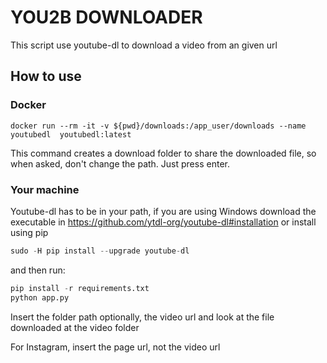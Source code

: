 # YOU2B DOWNLOADER

This script use youtube-dl to download a video from an given url

## How to use

### Docker

```shell
docker run --rm -it -v ${pwd}/downloads:/app_user/downloads --name youtubedl  youtubedl:latest
```

This command creates a download folder to share the downloaded file, so when asked, don't change the path. Just press enter.

### Your machine

Youtube-dl has to be in your path, if you are using Windows download the executable in <https://github.com/ytdl-org/youtube-dl#installation> or install using pip

```python
sudo -H pip install --upgrade youtube-dl
```

and then run:

```python
pip install -r requirements.txt
python app.py
```

Insert the folder path optionally, the video url and look at the file downloaded at the video folder

For Instagram, insert the page url, not the video url
